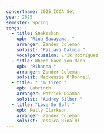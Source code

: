```yaml
---
concertname: 2025 ICCA Set
year: 2025
semester: Spring
songs:
  - title: Snakeskin
    opb: "Rina Sawayama, "
    arranger: Zander Coleman
    soloist: "Pallavi Dalmia "
    vocalpercussion: Erik Rodriguez
  - title: Where Have You Been
    opb: "Rihanna "
    arranger: Zander Coleman
    soloist: Mackenzie O'Donnell
  - title: "I'm Tired "
    opb: Labrinth
    arranger: Patrick Diamon
    soloist: "Audrey Silber "
  - title: "Love So Soft "
    opb: Kelly Clarkson
    arranger: Zander Coleman
    soloist: Jessica Rinaldi
---
```

